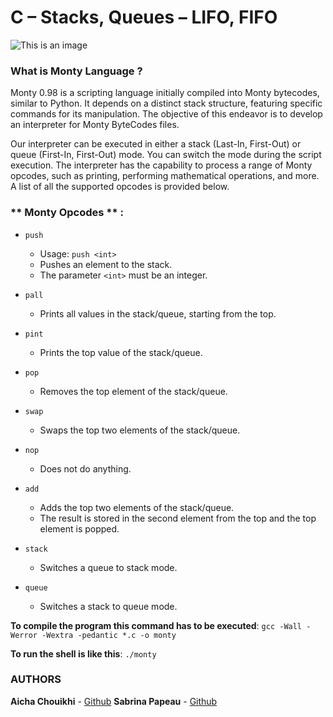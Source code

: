 # **C – Stacks, Queues – LIFO, FIFO**

![This is an image](https://zupimages.net/up/23/36/buld.jpg)

### **What is Monty Language ?** 

Monty 0.98 is a scripting language initially compiled into Monty bytecodes, similar to Python.
It depends on a distinct stack structure, featuring specific commands for its manipulation.
The objective of this endeavor is to develop an interpreter for Monty ByteCodes files.

Our interpreter can be executed in either a stack (Last-In, First-Out) or queue (First-In, First-Out) mode. You can switch the mode during the script execution. The interpreter has the capability to process a range of Monty opcodes, such as printing, performing mathematical operations, and more. A list of all the supported opcodes is provided below.

### ** Monty Opcodes ** :

* ```push```
  * Usage: `push <int>`
  * Pushes an element to the stack.
  * The parameter `<int>` must be an integer.

* ```pall```
  * Prints all values in the stack/queue, starting from the top.

* ```pint```
  * Prints the top value of the stack/queue.

* ```pop```
  * Removes the top element of the stack/queue.

* ```swap```
  * Swaps the top two elements of the stack/queue.

* ```nop```
  * Does not do anything.

* ```add```
  * Adds the top two elements of the stack/queue.
  * The result is stored in the second element from the top and the top element is popped.

* ```stack```
  * Switches a queue to stack mode.

* ```queue```
  * Switches a stack to queue mode.

**To compile the program this command has to be executed**:
```gcc -Wall -Werror -Wextra -pedantic *.c -o monty```

**To run the shell is like this**:
```./monty```

### **AUTHORS**
**Aicha Chouikhi** - [Github]( https://github.com/Aicha-ch) 
**Sabrina Papeau** - [Github](https://github.com/Holbiwan)

